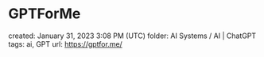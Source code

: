 # GPTForMe

created: January 31, 2023 3:08 PM (UTC)
folder: AI Systems / AI | ChatGPT
tags: ai, GPT
url: https://gptfor.me/